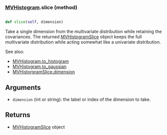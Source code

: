 ### [MVHistogram](MVHistogram.md).slice (method)


```py

def slice(self, dimension)

```



Take a single dimension from the multivariate distribution while
retaining the covariances.  The returned [MVHistogramSlice](MVHistogramSlice.md) object
keeps the full multivariate distribution while acting somewhat
like a univariate distribution.

See also:
* [MVHistogram.to_histogram](MVHistogram.to_histogram.md)
* [MVHistogram.to_gaussian](MVHistogram.to_gaussian.md)
* [MVHistorgramSlice.dimension](MVHistorgramSlice.dimension.md)

Arguments
----------
* `dimension` (int or string): the label or index of the dimension to
    take.

Returns
------------
* [MVHistogramSlice](MVHistogramSlice.md) object

